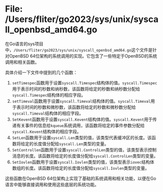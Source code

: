 # File: /Users/fliter/go2023/sys/unix/syscall_openbsd_amd64.go

在Go语言的sys项目中，`/Users/fliter/go2023/sys/unix/syscall_openbsd_amd64.go`这个文件是针对OpenBSD 64位架构的系统调用的实现。它包含了一些特定于OpenBSD的系统调用和相关函数。

具体介绍一下文件中提到的几个函数：
1. `setTimespec`函数用于设置`syscall.Timespec`结构体的值。`syscall.Timespec`用于表示时间的秒数和纳秒数，该函数将给定的秒数和纳秒数分配给`syscall.Timespec`结构体的相应字段。
2. `setTimeval`函数用于设置`syscall.Timeval`结构体的值。`syscall.Timeval`用于表示时间的秒数和微秒数，该函数将给定的秒数和微秒数分配给`syscall.Timeval`结构体的相应字段。
3. `SetKevent`函数用于设置`syscall.Kevent`结构体的值。`syscall.Kevent`用于传递有关事件的信息给`kqueue`系统调用，该函数将给定的事件参数分配给`syscall.Kevent`结构体的相应字段。
4. `SetLen`函数用于设置`syscall.Len`类型的值，该类型代表缓冲区的长度。该函数将给定的长度值分配给`syscall.Len`类型的变量。
5. `SetControllen`函数用于设置`syscall.ControlLen`类型的值，该类型表示控制消息的长度。该函数将给定的长度值分配给`syscall.ControlLen`类型的变量。
6. `SetIovlen`函数用于设置`syscall.Iovlen`类型的值，该类型表示`iovec`结构体数组的长度。该函数将给定的长度值分配给`syscall.Iovlen`类型的变量。

这些函数在OpenBSD 64位架构上实现了基础的系统调用和相关功能，以便在Go语言中能够直接调用和使用这些底层的系统功能。

